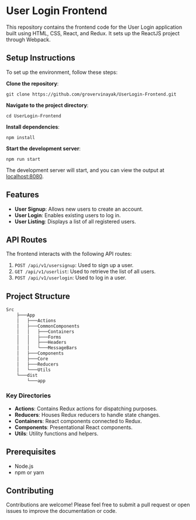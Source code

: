 # User Login Frontend

This repository contains the frontend code for the User Login application built using HTML, CSS, React, and Redux. It sets up the ReactJS project through Webpack.

## Setup Instructions

To set up the environment, follow these steps:

**Clone the repository**:
   
    git clone https://github.com/grovervinayak/UserLogin-Frontend.git

**Navigate to the project directory**: 

    cd UserLogin-Frontend

**Install dependencies**: 

    npm install

**Start the development server**: 

    npm run start

The development server will start, and you can view the output at [localhost:8080](http://localhost:8080).

## Features

- **User Signup**: Allows new users to create an account.
- **User Login**: Enables existing users to log in.
- **User Listing**: Displays a list of all registered users.

## API Routes

The frontend interacts with the following API routes:

1. `POST /api/v1/usersignup`: Used to sign up a user.
2. `GET /api/v1/userlist`: Used to retrieve the list of all users.
3. `POST /api/v1/userlogin`: Used to log in a user.

## Project Structure

```bash
Src
    ├───App
    │   ├───Actions
    │   ├───CommonComponents
    │   │   ├───Containers
    │   │   ├───Forms
    │   │   ├───Headers
    │   │   └───MessageBars
    │   ├───Components
    │   ├───Core
    │   ├───Reducers
    │   └───Utils
    └───dist
        └───app
```

### Key Directories

- **Actions**: Contains Redux actions for dispatching purposes.
- **Reducers**: Houses Redux reducers to handle state changes.
- **Containers**: React components connected to Redux.
- **Components**: Presentational React components.
- **Utils**: Utility functions and helpers.

## Prerequisites

- Node.js
- npm or yarn

## Contributing
Contributions are welcome! Please feel free to submit a pull request or open issues to improve the documentation or code.
